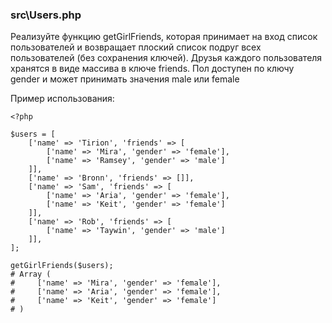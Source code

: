 ### src\Users.php

Реализуйте функцию getGirlFriends, которая принимает на вход список
пользователей и возвращает плоский список подруг всех пользователей (без
сохранения ключей). Друзья каждого пользователя хранятся в виде массива в
ключе friends. Пол доступен по ключу gender и может принимать значения male
или female

Пример использования:

    <?php
    
    $users = [
        ['name' => 'Tirion', 'friends' => [
            ['name' => 'Mira', 'gender' => 'female'],
            ['name' => 'Ramsey', 'gender' => 'male']
        ]],
        ['name' => 'Bronn', 'friends' => []],
        ['name' => 'Sam', 'friends' => [
            ['name' => 'Aria', 'gender' => 'female'],
            ['name' => 'Keit', 'gender' => 'female']
        ]],
        ['name' => 'Rob', 'friends' => [
            ['name' => 'Taywin', 'gender' => 'male']
        ]],
    ];

    getGirlFriends($users);
    # Array (
    #     ['name' => 'Mira', 'gender' => 'female'],
    #     ['name' => 'Aria', 'gender' => 'female'],
    #     ['name' => 'Keit', 'gender' => 'female']
    # )
